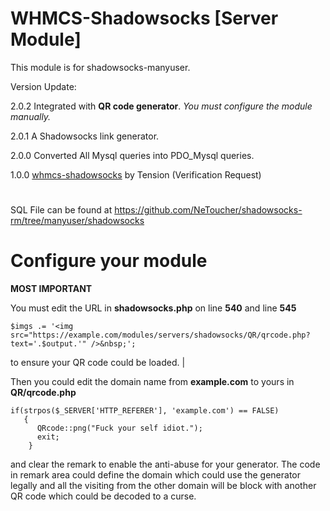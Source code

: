 # WHMCS-Shadowsocks [Server Module]

This module is for shadowsocks-manyuser.

Version Update:

2.0.2 Integrated with <strong>QR code generator</strong>. *You must configure the module manually.*

2.0.1 A Shadowsocks link generator.

2.0.0 Converted All Mysql queries into PDO_Mysql queries.

1.0.0 <a href="https://github.com/soft-wiki/whmcs-shadowsocks">whmcs-shadowsocks</a> by Tension (Verification Request)

#
SQL File can be found at https://github.com/NeToucher/shadowsocks-rm/tree/manyuser/shadowsocks

# Configure your module
<strong>****MOST IMPORTANT****</strong>

You must edit the URL in <strong>shadowsocks.php</strong> on line <strong>540</strong> and line <strong>545</strong>

    $imgs .= '<img src="https://example.com/modules/servers/shadowsocks/QR/qrcode.php?text='.$output.'" />&nbsp;';

to ensure your QR code could be loaded. |

Then you could edit the domain name from <strong>example.com</strong> to yours in <strong>QR/qrcode.php</strong>

    if(strpos($_SERVER['HTTP_REFERER'], 'example.com') == FALSE)
       {
          QRcode::png("Fuck your self idiot.");
          exit;
        }

and clear the remark to enable the anti-abuse for your generator. The code in remark area could define the domain which could use the generator legally and all the visiting from the other domain will be block with another QR code which could be decoded to a curse.

